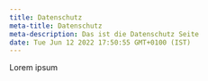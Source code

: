 ```yaml
---
title: Datenschutz
meta-title: Datenschutz
meta-description: Das ist die Datenschutz Seite
date: Tue Jun 12 2022 17:50:55 GMT+0100 (IST)
---
```


Lorem ipsum
